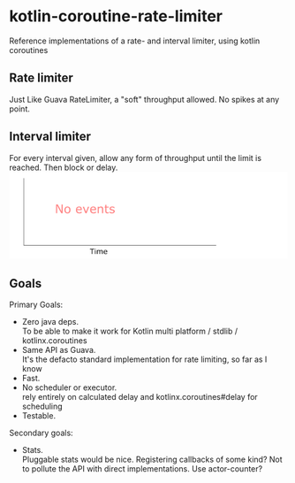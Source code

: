 # kotlin-coroutine-rate-limiter

Reference implementations of a rate- and interval limiter, using kotlin coroutines

## Rate limiter
Just Like Guava RateLimiter, a "soft" throughput allowed. No spikes at any point.

## Interval limiter
For every interval given, allow any form of throughput until the limit is reached. Then block or delay.
![interval](docs/plain_interval_limit_reached/images/animated.gif)

## Goals

Primary Goals:
* Zero java deps.  
To be able to make it work for Kotlin multi platform / stdlib / kotlinx.coroutines
* Same API as Guava.  
It's the defacto standard implementation for rate limiting, so far as I know
* Fast.
* No scheduler or executor.  
rely entirely on calculated delay and kotlinx.coroutines#delay for scheduling
* Testable.

Secondary goals:
* Stats.  
Pluggable stats would be nice. Registering callbacks of some kind? Not to pollute the API with direct implementations. Use actor-counter?


